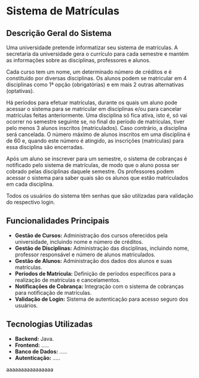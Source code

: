 # Sistema de Matrículas

## Descrição Geral do Sistema
Uma universidade pretende informatizar seu sistema de matrículas. A secretaria da universidade gera o currículo para cada semestre e mantém as informações sobre as disciplinas, professores e alunos.

Cada curso tem um nome, um determinado número de créditos e é constituído por diversas disciplinas. Os alunos podem se matricular em 4 disciplinas como 1ª opção (obrigatórias) e em mais 2 outras alternativas (optativas).

Há períodos para efetuar matrículas, durante os quais um aluno pode acessar o sistema para se matricular em disciplinas e/ou para cancelar matrículas feitas anteriormente. Uma disciplina só fica ativa, isto é, só vai ocorrer no semestre seguinte se, no final do período de matrículas, tiver pelo menos 3 alunos inscritos (matriculados). Caso contrário, a disciplina será cancelada. O número máximo de alunos inscritos em uma disciplina é de 60 e, quando este número é atingido, as inscrições (matrículas) para essa disciplina são encerradas.

Após um aluno se inscrever para um semestre, o sistema de cobranças é notificado pelo sistema de matrículas, de modo que o aluno possa ser cobrado pelas disciplinas daquele semestre. Os professores podem acessar o sistema para saber quais são os alunos que estão matriculados em cada disciplina.

Todos os usuários do sistema têm senhas que são utilizadas para validação do respectivo login.

## Funcionalidades Principais
- **Gestão de Cursos:** Administração dos cursos oferecidos pela universidade, incluindo nome e número de créditos.
- **Gestão de Disciplinas:** Administração das disciplinas, incluindo nome, professor responsável e número de alunos matriculados.
- **Gestão de Alunos:** Administração dos dados dos alunos e suas matrículas.
- **Períodos de Matrícula:** Definição de períodos específicos para a realização de matrículas e cancelamentos.
- **Notificações de Cobrança:** Integração com o sistema de cobranças para notificação de matrículas.
- **Validação de Login:** Sistema de autenticação para acesso seguro dos usuários.

## Tecnologias Utilizadas
- **Backend:** Java.
- **Frontend:** .....
- **Banco de Dados:** .....
- **Autenticação:** .....

aaaaaaaaaaaaaaaa